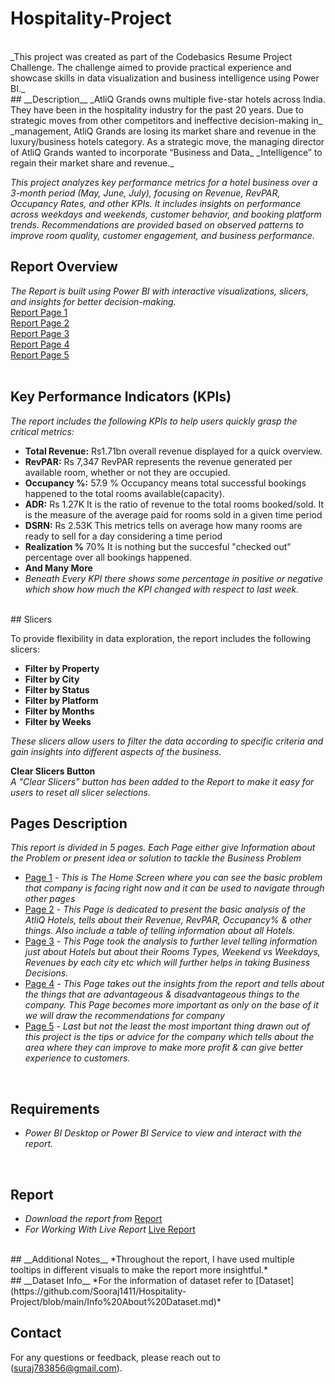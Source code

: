 # **Hospitality-Project**
<br>
_This project was created as part of the Codebasics Resume Project Challenge. The challenge aimed to provide practical experience and showcase skills in data visualization and business intelligence using Power BI._
<br>
## __Description__
_AtliQ Grands owns multiple five-star hotels across India. They have been in the hospitality industry for the past 20 years. Due to strategic moves from other competitors and ineffective decision-making in_ _management, AtliQ Grands are losing its market share and revenue in the luxury/business hotels category. As a strategic move, the managing director of AtliQ Grands wanted to incorporate “Business and Data_ _Intelligence” to regain their market share and revenue._

_This project analyzes key performance metrics for a hotel business over a 3-month period (May, June, July), focusing on Revenue, RevPAR, Occupancy Rates, and other KPIs. It includes insights on performance across_ _weekdays and weekends, customer behavior, and booking platform trends. Recommendations are provided based on observed patterns to improve room quality, customer engagement, and business performance._
<br>
## __Report Overview__
*The Report is built using Power BI with interactive visualizations, slicers, and insights for better decision-making.*<br>
[Report Page 1](https://github.com/Sooraj1411/Hospitality-Project/blob/main/Page%201.png) <br>
[Report Page 2](https://github.com/Sooraj1411/Hospitality-Project/blob/main/Page%202.png) <br>
[Report Page 3](https://github.com/Sooraj1411/Hospitality-Project/blob/main/Page%203.png) <br>
[Report Page 4](https://github.com/Sooraj1411/Hospitality-Project/blob/main/Page%204.png) <br>
[Report Page 5](https://github.com/Sooraj1411/Hospitality-Project/blob/main/Page%205.png) <br>
<br>
## __Key Performance Indicators (KPIs)__
*The report includes the following KPIs to help users quickly grasp the critical metrics:*

- **Total Revenue:** Rs1.71bn overall revenue displayed for a quick overview.
- **RevPAR:** Rs 7,347 RevPAR represents the revenue generated per available room, whether or not they are occupied.
- **Occupancy %:** 57.9 % Occupancy means total successful bookings happened to the total rooms available(capacity).
- **ADR:** Rs 1.27K It is the ratio of revenue to the total rooms booked/sold. It is the measure of the average paid for rooms sold in a given time period
- **DSRN:** Rs 2.53K This metrics tells on average how many rooms are ready to sell for a day considering a time period
- **Realization %** 70% It is nothing but the succesful "checked out" percentage over all bookings happened.
- **And Many More**
- *Beneath Every KPI there shows some percentage in positive or negative which show how much the KPI changed with respect to last week.*
<br>
## Slicers

To provide flexibility in data exploration, the report includes the following slicers:

- **Filter by Property**
- **Filter by City**
- **Filter by Status**
- **Filter by Platform**
- **Filter by Months**
- **Filter by Weeks**


*These slicers allow users to filter the data according to specific criteria and gain insights into different aspects of the business.*

**Clear Slicers Button**  
*A "Clear Slicers" button has been added to the Report to make it easy for users to reset all slicer selections.*
<br>

## __Pages Description__
*This report is divided in 5 pages. Each Page either give Information about the Problem or present idea or solution to tackle the Business Problem*

- [Page 1](https://github.com/Sooraj1411/Hospitality-Project/blob/main/Page%201.png) - *This is The Home Screen where you can see the basic problem that company is facing right now and it can be used to navigate through other pages*
- [Page 2](https://github.com/Sooraj1411/Hospitality-Project/blob/main/Page%202.png) - *This Page is dedicated to present the basic analysis of the AtliQ Hotels, tells about their Revenue, RevPAR, Occupancy% & other things. Also include a table of telling information about all Hotels.*
- [Page 3](https://github.com/Sooraj1411/Hospitality-Project/blob/main/Page%203.png) - *This Page took the analysis to further level telling information just about Hotels but about their Rooms Types, Weekend vs Weekdays, Revenues by each city etc which will further helps in taking Business Decisions.*
- [Page 4](https://github.com/Sooraj1411/Hospitality-Project/blob/main/Page%204.png) - *This Page takes out the insights from the report and tells about the things that are advantageous & disadvantageous things to the company. This Page becomes more important as only on the base of it we will draw the recommendations for company*
- [Page 5](https://github.com/Sooraj1411/Hospitality-Project/blob/main/Page%205.png) - *Last but not the least the most important thing drawn out of this project is the tips or advice for the company which tells about the area where they can improve to make more profit & can give better experience to customers.*
<br>


## __Requirements__
- *Power BI Desktop or Power BI Service to view and interact with the report.*

<br>

## __Report__
- *Download the report from* [Report](https://github.com/Sooraj1411/Hospitality-Project/blob/main/Hospitality%20Project.pbix)
- *For Working With Live Report* [Live Report](https://app.powerbi.com/view?r=eyJrIjoiYTRiZGE5N2ItNjk2Yi00MGIwLWE5ODUtODk2NTk0OTBiNjA1IiwidCI6IjYxYzJmODhiLTk3ZmMtNDA0Yy05MWNkLTdiZmJkYjE1YWE0MiJ9&pageName=ReportSection05cb4e4be162c793b14e)

<br>
## __Additional Notes__
*Throughout the report, I have used multiple tooltips in different visuals to make the report more insightful.*
<br>
## __Dataset Info__
*For the information of dataset refer to [Dataset](https://github.com/Sooraj1411/Hospitality-Project/blob/main/Info%20About%20Dataset.md)*
<br>

## __Contact__
For any questions or feedback, please reach out to (suraj783856@gmail.com).
